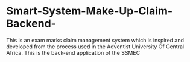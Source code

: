 # Smart-System-Make-Up-Claim-Backend-
This is an exam marks claim management system which is inspired and developed from the process used in the Adventist University Of Central Africa. This is the back-end application of the SSMEC
